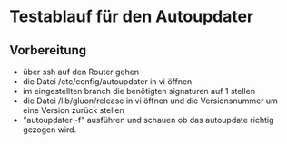 Testablauf für den Autoupdater
==============================

Vorbereitung
------------
* über ssh auf den Router gehen
* die Datei /etc/config/autoupdater in vi öffnen
* im eingestellten branch die benötigten signaturen auf 1 stellen
* die Datei /lib/gluon/release in vi öffnen und die Versionsnummer um eine Version zurück stellen
* "autoupdater -f" ausführen und schauen ob das autoupdate richtig gezogen wird.
